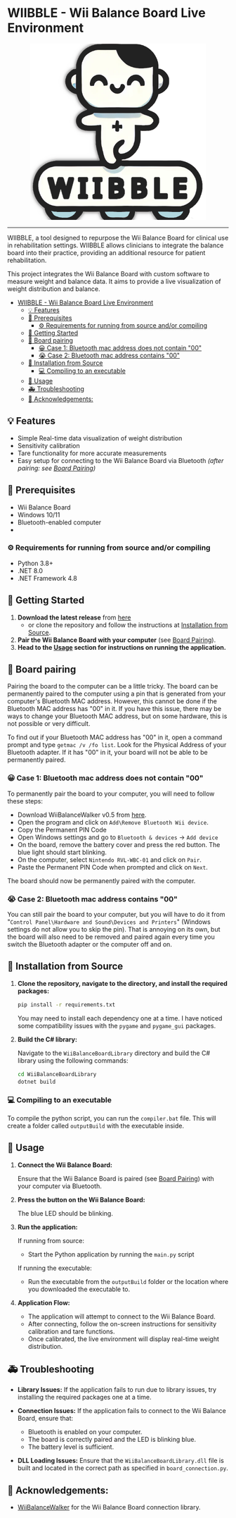 
# WIIBBLE - Wii Balance Board Live Environment

<div align="center">
  <img src="./images/logo.png" alt="WIIBBLE Logo" width="400">
</div>

---
WIIBBLE, a tool designed to repurpose the Wii Balance Board for clinical use in rehabilitation settings. WIIBBLE allows clinicians to integrate the balance board into their practice, providing an additional resource for patient rehabilitation.

This project integrates the Wii Balance Board with custom software to measure weight and balance data. It aims to provide a live visualization of weight distribution and balance.

- [WIIBBLE - Wii Balance Board Live Environment](#wiibble---wii-balance-board-live-environment)
  - [💡 Features  ](#-features--)
  - [📝 Prerequisites ](#-prerequisites-)
    - [⚙️ Requirements for running from source and/or compiling](#️-requirements-for-running-from-source-andor-compiling)
  - [🚀 Getting Started ](#-getting-started-)
  - [🔧 Board pairing ](#-board-pairing-)
    - [😀 Case 1: Bluetooth mac address does not contain "00" ](#-case-1-bluetooth-mac-address-does-not-contain-00-)
    - [😭 Case 2: Bluetooth mac address contains "00" ](#-case-2-bluetooth-mac-address-contains-00-)
  - [🔨 Installation from Source ](#-installation-from-source-)
    - [💻 Compiling to an executable ](#-compiling-to-an-executable-)
  - [📄 Usage ](#-usage-)
  - [🚑 Troubleshooting ](#-troubleshooting-)
  - [🙏 Acknowledgements: ](#-acknowledgements-)


## 💡 Features  <a name="features"></a>
- Simple Real-time data visualization of weight distribution
- Sensitivity calibration 
- Tare functionality for more accurate measurements
- Easy setup for connecting to the Wii Balance Board via Bluetooth *(after pairing: see [Board Pairing](#board-pairing))*


## 📝 Prerequisites <a name="prerequisites"></a>
- Wii Balance Board
- Windows 10/11
- Bluetooth-enabled computer
- 
### ⚙️ Requirements for running from source and/or compiling
- Python 3.8+
- .NET 8.0
- .NET Framework 4.8


## 🚀 Getting Started <a name="getting-started"></a>
1. **Download the latest release** from [here](https://github.com/NeuroRehack/WIIBBLE/releases)
     - or clone the repository and follow the instructions at [Installation from Source](#installation-from-source).
2. **Pair the Wii Balance Board with your computer** (see [Board Pairing](#board-pairing)).
3. **Head to the [Usage](#usage) section for instructions on running the application.**



## 🔧 Board pairing <a name="board-pairing"></a>
Pairing the board to the computer can be a little tricky. The board can be permanently paired to the computer using a pin that is generated from your computer's Bluetooth MAC address. However, this cannot be done if the Bluetooth MAC address has "00" in it. If you have this issue, there may be ways to change your Bluetooth MAC address, but on some hardware, this is not possible or very difficult.

To find out if your Bluetooth MAC address has "00" in it, open a command prompt and type `getmac /v /fo list`. Look for the Physical Address of your Bluetooth adapter. If it has "00" in it, your board will not be able to be permanently paired.

### 😀 Case 1: Bluetooth mac address does not contain "00" <a name="case1"></a>
To permanently pair the board to your computer, you will need to follow these steps:
  - Download WiiBalanceWalker v0.5 from [here](https://github.com/lshachar/WiiBalanceWalker/releases). 
  - Open the program and click on `Add\Remove Bluetooth Wii device`.
  - Copy the Permanent PIN Code
  - Open Windows settings and go to `Bluetooth & devices` -> `Add device`
  - On the board, remove the battery cover and press the red button. The blue light should start blinking.
  - On the computer, select `Nintendo RVL-WBC-01` and click on `Pair`.
  - Paste the Permanent PIN Code when prompted and click on `Next`.

The board should now be permanently paired with the computer.

### 😭 Case 2: Bluetooth mac address contains "00" <a name="case2"></a>
You can still pair the board to your computer, but you will have to do it from "`Control Panel\Hardware and Sound\Devices and Printers`" (Windows settings do not allow you to skip the pin). That is annoying on its own, but the board will also need to be removed and paired again every time you switch the Bluetooth adapter or the computer off and on.

## 🔨 Installation from Source <a name="installation-from-source"></a>
1. **Clone the repository, navigate to the directory, and install the required packages:**
   ```bash
   pip install -r requirements.txt
   ```
   You may need to install each dependency one at a time. I have noticed some compatibility issues with the `pygame` and `pygame_gui` packages.

2. **Build the C# library:**
   
      Navigate to the `WiiBalanceBoardLibrary` directory and build the C# library using the following commands:
   
      ```bash
      cd WiiBalanceBoardLibrary
      dotnet build
      ```
### 💻 Compiling to an executable <a name="compiling"></a>
To compile the python script, you can run the `compiler.bat` file. This will create a folder called `outputBuild` with the executable inside.

## 📄 Usage <a name="usage"></a>
1. **Connect the Wii Balance Board:**

   Ensure that the Wii Balance Board is paired (see [Board Pairing](#board-pairing)) with your computer via Bluetooth.
2. **Press the button on the Wii Balance Board:**

   The blue LED should be blinking.

3. **Run the application:**

   If running from source: 
   
   -  Start the Python application by running the `main.py` script

   If running the executable:

   - Run the executable from the `outputBuild` folder or the location where you downloaded the executable to.

3. **Application Flow:**

   - The application will attempt to connect to the Wii Balance Board.
   - After connecting, follow the on-screen instructions for sensitivity calibration and tare functions.
   - Once calibrated, the live environment will display real-time weight distribution.

## 🚑 Troubleshooting <a name="troubleshooting"></a>
- **Library Issues:** If the application fails to run due to library issues, try installing the required packages one at a time.

- **Connection Issues:** If the application fails to connect to the Wii Balance Board, ensure that:
  - Bluetooth is enabled on your computer.
  - The board is correctly paired and the LED is blinking blue.
  - The battery level is sufficient.
  
- **DLL Loading Issues:** Ensure that the `WiiBalanceBoardLibrary.dll` file is built and located in the correct path as specified in `board_connection.py`.

## 🙏 Acknowledgements: <a name="acknowledgements"></a>
- [WiiBalanceWalker](https://github.com/lshachar/WiiBalanceWalker) for the Wii Balance Board connection library.

